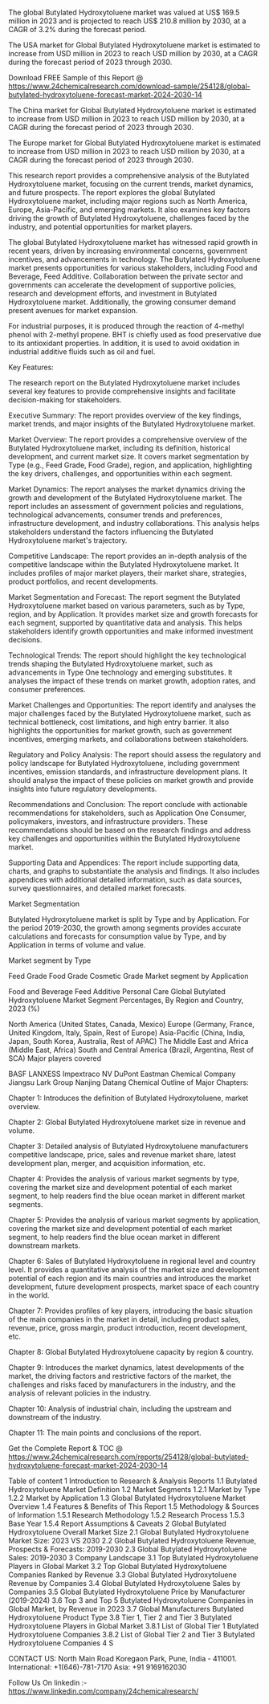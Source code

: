 The global Butylated Hydroxytoluene market was valued at US$ 169.5 million in 2023 and is projected to reach US$ 210.8 million by 2030, at a CAGR of 3.2% during the forecast period.

The USA market for Global Butylated Hydroxytoluene market is estimated to increase from USD million in 2023 to reach USD million by 2030, at a CAGR during the forecast period of 2023 through 2030.

Download FREE Sample of this Report @ https://www.24chemicalresearch.com/download-sample/254128/global-butylated-hydroxytoluene-forecast-market-2024-2030-14

The China market for Global Butylated Hydroxytoluene market is estimated to increase from USD million in 2023 to reach USD million by 2030, at a CAGR during the forecast period of 2023 through 2030.

The Europe market for Global Butylated Hydroxytoluene market is estimated to increase from USD million in 2023 to reach USD million by 2030, at a CAGR during the forecast period of 2023 through 2030.

This research report provides a comprehensive analysis of the Butylated Hydroxytoluene market, focusing on the current trends, market dynamics, and future prospects. The report explores the global Butylated Hydroxytoluene market, including major regions such as North America, Europe, Asia-Pacific, and emerging markets. It also examines key factors driving the growth of Butylated Hydroxytoluene, challenges faced by the industry, and potential opportunities for market players.

The global Butylated Hydroxytoluene market has witnessed rapid growth in recent years, driven by increasing environmental concerns, government incentives, and advancements in technology. The Butylated Hydroxytoluene market presents opportunities for various stakeholders, including Food and Beverage, Feed Additive. Collaboration between the private sector and governments can accelerate the development of supportive policies, research and development efforts, and investment in Butylated Hydroxytoluene market. Additionally, the growing consumer demand present avenues for market expansion.

For industrial purposes, it is produced through the reaction of 4-methyl phenol with 2-methyl propene. BHT is chiefly used as food preservative due to its antioxidant properties. In addition, it is used to avoid oxidation in industrial additive fluids such as oil and fuel.

Key Features:

The research report on the Butylated Hydroxytoluene market includes several key features to provide comprehensive insights and facilitate decision-making for stakeholders.

Executive Summary: The report provides overview of the key findings, market trends, and major insights of the Butylated Hydroxytoluene market.

Market Overview: The report provides a comprehensive overview of the Butylated Hydroxytoluene market, including its definition, historical development, and current market size. It covers market segmentation by Type (e.g., Feed Grade, Food Grade), region, and application, highlighting the key drivers, challenges, and opportunities within each segment.

Market Dynamics: The report analyses the market dynamics driving the growth and development of the Butylated Hydroxytoluene market. The report includes an assessment of government policies and regulations, technological advancements, consumer trends and preferences, infrastructure development, and industry collaborations. This analysis helps stakeholders understand the factors influencing the Butylated Hydroxytoluene market's trajectory.

Competitive Landscape: The report provides an in-depth analysis of the competitive landscape within the Butylated Hydroxytoluene market. It includes profiles of major market players, their market share, strategies, product portfolios, and recent developments.

Market Segmentation and Forecast: The report segment the Butylated Hydroxytoluene market based on various parameters, such as by Type, region, and by Application. It provides market size and growth forecasts for each segment, supported by quantitative data and analysis. This helps stakeholders identify growth opportunities and make informed investment decisions.

Technological Trends: The report should highlight the key technological trends shaping the Butylated Hydroxytoluene market, such as advancements in Type One technology and emerging substitutes. It analyses the impact of these trends on market growth, adoption rates, and consumer preferences.

Market Challenges and Opportunities: The report identify and analyses the major challenges faced by the Butylated Hydroxytoluene market, such as technical bottleneck, cost limitations, and high entry barrier. It also highlights the opportunities for market growth, such as government incentives, emerging markets, and collaborations between stakeholders.

Regulatory and Policy Analysis: The report should assess the regulatory and policy landscape for Butylated Hydroxytoluene, including government incentives, emission standards, and infrastructure development plans. It should analyse the impact of these policies on market growth and provide insights into future regulatory developments.

Recommendations and Conclusion: The report conclude with actionable recommendations for stakeholders, such as Application One Consumer, policymakers, investors, and infrastructure providers. These recommendations should be based on the research findings and address key challenges and opportunities within the Butylated Hydroxytoluene market.

Supporting Data and Appendices: The report include supporting data, charts, and graphs to substantiate the analysis and findings. It also includes appendices with additional detailed information, such as data sources, survey questionnaires, and detailed market forecasts.

Market Segmentation

Butylated Hydroxytoluene market is split by Type and by Application. For the period 2019-2030, the growth among segments provides accurate calculations and forecasts for consumption value by Type, and by Application in terms of volume and value.

Market segment by Type

Feed Grade
Food Grade
Cosmetic Grade
Market segment by Application

Food and Beverage
Feed Additive
Personal Care
Global Butylated Hydroxytoluene Market Segment Percentages, By Region and Country, 2023 (%)

North America (United States, Canada, Mexico)
Europe (Germany, France, United Kingdom, Italy, Spain, Rest of Europe)
Asia-Pacific (China, India, Japan, South Korea, Australia, Rest of APAC)
The Middle East and Africa (Middle East, Africa)
South and Central America (Brazil, Argentina, Rest of SCA)
Major players covered

BASF
LANXESS
Impextraco NV
DuPont
Eastman Chemical Company
Jiangsu Lark Group
Nanjing Datang Chemical
Outline of Major Chapters:

Chapter 1: Introduces the definition of Butylated Hydroxytoluene, market overview.

Chapter 2: Global Butylated Hydroxytoluene market size in revenue and volume.

Chapter 3: Detailed analysis of Butylated Hydroxytoluene manufacturers competitive landscape, price, sales and revenue market share, latest development plan, merger, and acquisition information, etc.

Chapter 4: Provides the analysis of various market segments by type, covering the market size and development potential of each market segment, to help readers find the blue ocean market in different market segments.

Chapter 5: Provides the analysis of various market segments by application, covering the market size and development potential of each market segment, to help readers find the blue ocean market in different downstream markets.

Chapter 6: Sales of Butylated Hydroxytoluene in regional level and country level. It provides a quantitative analysis of the market size and development potential of each region and its main countries and introduces the market development, future development prospects, market space of each country in the world.

Chapter 7: Provides profiles of key players, introducing the basic situation of the main companies in the market in detail, including product sales, revenue, price, gross margin, product introduction, recent development, etc.

Chapter 8: Global Butylated Hydroxytoluene capacity by region & country.

Chapter 9: Introduces the market dynamics, latest developments of the market, the driving factors and restrictive factors of the market, the challenges and risks faced by manufacturers in the industry, and the analysis of relevant policies in the industry.

Chapter 10: Analysis of industrial chain, including the upstream and downstream of the industry.

Chapter 11: The main points and conclusions of the report.

Get the Complete Report & TOC @ https://www.24chemicalresearch.com/reports/254128/global-butylated-hydroxytoluene-forecast-market-2024-2030-14

Table of content
1 Introduction to Research & Analysis Reports
1.1 Butylated Hydroxytoluene Market Definition
1.2 Market Segments
1.2.1 Market by Type
1.2.2 Market by Application
1.3 Global Butylated Hydroxytoluene Market Overview
1.4 Features & Benefits of This Report
1.5 Methodology & Sources of Information
1.5.1 Research Methodology
1.5.2 Research Process
1.5.3 Base Year
1.5.4 Report Assumptions & Caveats
2 Global Butylated Hydroxytoluene Overall Market Size
2.1 Global Butylated Hydroxytoluene Market Size: 2023 VS 2030
2.2 Global Butylated Hydroxytoluene Revenue, Prospects & Forecasts: 2019-2030
2.3 Global Butylated Hydroxytoluene Sales: 2019-2030
3 Company Landscape
3.1 Top Butylated Hydroxytoluene Players in Global Market
3.2 Top Global Butylated Hydroxytoluene Companies Ranked by Revenue
3.3 Global Butylated Hydroxytoluene Revenue by Companies
3.4 Global Butylated Hydroxytoluene Sales by Companies
3.5 Global Butylated Hydroxytoluene Price by Manufacturer (2019-2024)
3.6 Top 3 and Top 5 Butylated Hydroxytoluene Companies in Global Market, by Revenue in 2023
3.7 Global Manufacturers Butylated Hydroxytoluene Product Type
3.8 Tier 1, Tier 2 and Tier 3 Butylated Hydroxytoluene Players in Global Market
3.8.1 List of Global Tier 1 Butylated Hydroxytoluene Companies
3.8.2 List of Global Tier 2 and Tier 3 Butylated Hydroxytoluene Companies
4 S

CONTACT US:
North Main Road Koregaon Park, Pune, India - 411001.
International: +1(646)-781-7170
Asia: +91 9169162030

Follow Us On linkedin :- https://www.linkedin.com/company/24chemicalresearch/
